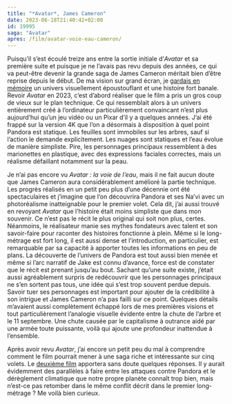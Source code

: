 ```yaml
---
title: "*Avatar*, James Cameron"
date: 2023-06-18T21:40:42+02:00
id: 19995 
saga: "Avatar"
apres: /film/avatar-voie-eau-cameron/
---
```


Puisqu’il s’est écoulé treize ans entre la sortie initiale d’*Avatar* et sa première suite et puisque je ne l’avais pas revu depuis des années, ce qui va peut-être devenir la grande saga de James Cameron méritait bien d’être reprise depuis le début. De ma vision sur grand écran, je [gardais en mémoire](https://voiretmanger.fr/avatar-cameron/) un univers visuellement époustouflant et une histoire fort banale. Revoir *Avatar* en 2023, c’est d’abord réaliser que le film a pris un gros coup de vieux sur le plan technique. Ce qui ressemblait alors à un univers entièrement créé à l’ordinateur particulièrement convaincant n’est plus aujourd’hui qu’un jeu vidéo ou un Pixar d’il y a quelques années. J’ai été frappé sur la version 4K que l’on a désormais à disposition à quel point Pandora est statique. Les feuilles sont immobiles sur les arbres, sauf si l’action le demande explicitement. Les nuages sont statiques et l’eau évolue de manière simpliste. Pire, les personnages principaux ressemblent à des marionettes en plastique, avec des expressions faciales correctes, mais un réalisme défaillant notamment sur la peau.

Je n’ai pas encore vu *Avatar : la voie de l’eau*, mais il ne fait aucun doute que James Cameron aura considérablement amélioré la partie technique. Les progrès réalisés en un petit peu plus d’une décennie ont été spectaculaires et j’imagine que l’on découvrira Pandora et ses Na’vi avec un photoréalisme inatteignable pour le premier volet. Cela dit, j’ai aussi trouvé en revoyant *Avatar* que l’histoire était moins simpliste que dans mon souvenir. Ce n’est pas le récit le plus original qui soit non plus, certes. Néanmoins, le réalisateur manie ses mythes fondateurs avec talent et son savoir-faire pour raconter des histoires fonctionne à plein. Même si le long-métrage est fort long, il est aussi dense et l’introduction, en particulier, est remarquable par sa capacité à apporter toutes les informations en peu de plans. La découverte de l’univers de Pandora est tout aussi bien menée et même si l’arc narratif de Jake est connu d’avance, force est de constater que le récit est prenant jusqu’au bout. Sachant qu’une suite existe, j’était aussi agréablement surpris de redécouvrir que les personnages principaux ne s’en sortent pas tous, une idée qui s’est trop souvent perdue depuis. Savoir tuer ses personnages est important pour ajouter de la crédibilité à son intrigue et James Cameron n’a pas failli sur ce point. Quelques détails m’avaient aussi complètement échappé lors de mes premières visions et tout particulièrement l’analogie visuelle évidente entre la chute de l’arbre et le 11 septembre. Une chute causée par le capitalisme à outrance aidé par une armée toute puissante, voilà qui ajoute une profondeur inattendue à l’ensemble.

Après avoir revu *Avatar*, j’ai encore un petit peu du mal à comprendre comment le film pourrait mener à une saga riche et intéressante sur cinq volets. Le [deuxième film](https://nicolasfurno.fr/film/avatar-voie-eau-cameron/) apportera sans doute quelques réponses. Il y aurait évidemment des parallèles à faire entre les attaques contre Pandora et le dérèglement climatique que notre propre planète connaît trop bien, mais n’est-ce pas retomber dans le même conflit décrit dans le premier long-métrage ? Me voilà bien curieux. 

